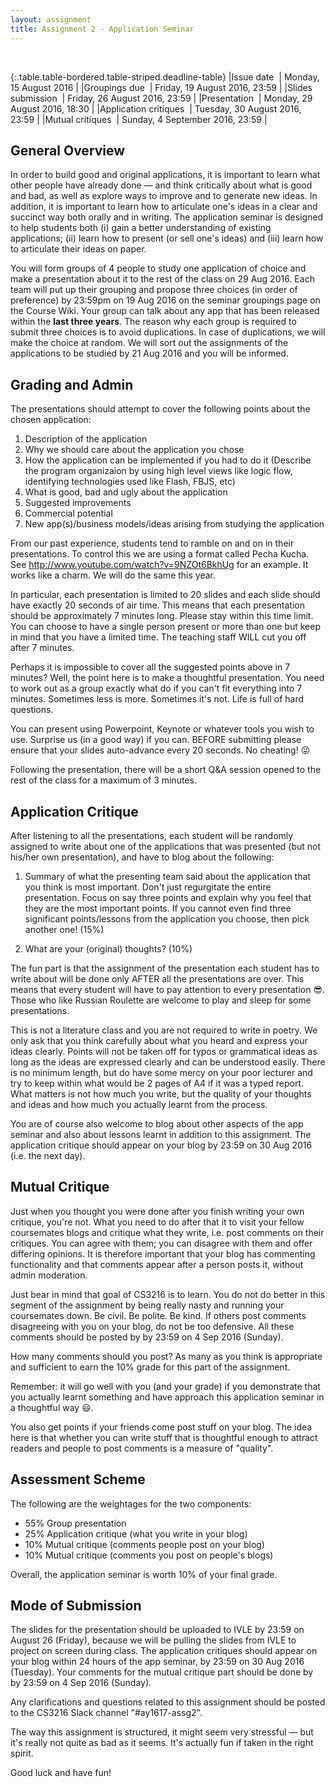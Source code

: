 ```yaml
---
layout: assignment
title: Assignment 2 - Application Seminar
---
```


<br>

{:.table.table-bordered.table-striped.deadline-table}
|Issue date &nbsp;| Monday, 15 August 2016 |
|Groupings due &nbsp;| Friday, 19 August 2016, 23:59 |
|Slides submission &nbsp;| Friday, 26 August 2016, 23:59 |
|Presentation &nbsp;| Monday, 29 August 2016, 18:30 |
|Application critiques &nbsp;| Tuesday, 30 August 2016, 23:59 |
|Mutual critiques &nbsp;| Sunday, 4 September 2016, 23:59 |

## General Overview

In order to build good and original applications, it is important to learn what other people have already done — and think critically about what is good and bad, as well as explore ways to improve and to generate new ideas. In addition, it is important to learn how to articulate one's ideas in a clear and succinct way both orally and in writing. The application seminar is designed to help students both (i) gain a better understanding of existing applications; (ii) learn how to present (or sell one's ideas) and (iii) learn how to articulate their ideas on paper.

You will form groups of 4 people to study one application of choice and make a presentation about it to the rest of the class on 29 Aug 2016. Each team will put up their grouping and propose three choices (in order of preference) by 23:59pm on 19 Aug 2016 on the seminar groupings page on the Course Wiki. Your group can talk about any app that has been released within the **last three years**. The reason why each group is required to submit three choices is to avoid duplications. In case of duplications, we will make the choice at random. We will sort out the assignments of the applications to be studied by 21 Aug 2016 and you will be informed.

## Grading and Admin

The presentations should attempt to cover the following points about the chosen application:

1. Description of the application
2. Why we should care about the application you chose
3. How the application can be implemented if you had to do it (Describe the program organizaion by using high level views like logic flow, identifying technologies used like Flash, FBJS, etc)
4. What is good, bad and ugly about the application
5. Suggested improvements
6. Commercial potential
7. New app(s)/business models/ideas arising from studying the application

From our past experience, students tend to ramble on and on in their presentations. To control this we are using a format called Pecha Kucha. See <http://www.youtube.com/watch?v=9NZOt6BkhUg> for an example. It works like a charm. We will do the same this year.

In particular, each presentation is limited to 20 slides and each slide should have exactly 20 seconds of air time. This means that each presentation should be approximately 7 minutes long. Please stay within this time limit. You can choose to have a single person present or more than one but keep in mind that you have a limited time. The teaching staff WILL cut you off after 7 minutes.

Perhaps it is impossible to cover all the suggested points above in 7 minutes? Well, the point here is to make a thoughtful presentation. You need to work out as a group exactly what do if you can't fit everything into 7 minutes. Sometimes less is more. Sometimes it's not. Life is full of hard questions.

You can present using Powerpoint, Keynote or whatever tools you wish to use. Surprise us (in a good way) if you can. BEFORE submitting please ensure that your slides auto-advance every 20 seconds. No cheating! 😜

Following the presentation, there will be a short Q&A session opened to the rest of the class for a maximum of 3 minutes.

## Application Critique

After listening to all the presentations, each student will be randomly assigned to write about one of the applications that was presented (but not his/her own presentation), and have to blog about the following:

1. Summary of what the presenting team said about the application that you think is most important. Don't just regurgitate the entire presentation. Focus on say three points and explain why you feel that they are the most important points. If you cannot even find three significant points/lessons from the application you choose, then pick another one! (15%)

2. What are your (original) thoughts? (10%)

The fun part is that the assignment of the presentation each student has to write about will be done only AFTER all the presentations are over. This means that every student will have to pay attention to every presentation 😎. Those who like Russian Roulette are welcome to play and sleep for some presentations.

This is not a literature class and you are not required to write in poetry. We only ask that you think carefully about what you heard and express your ideas clearly. Points will not be taken off for typos or grammatical ideas as long as the ideas are expressed clearly and can be understood easily. There is no minimum length, but do have some mercy on your poor lecturer and try to keep within what would be 2 pages of A4 if it was a typed report. What matters is not how much you write, but the quality of your thoughts and ideas and how much you actually learnt from the process.

You are of course also welcome to blog about other aspects of the app seminar and also about lessons learnt in addition to this assignment. The application critique should appear on your blog by 23:59 on 30 Aug 2016 (i.e. the next day).

## Mutual Critique

Just when you thought you were done after you finish writing your own critique, you're not. What you need to do after that it to visit your fellow coursemates blogs and critique what they write, i.e. post comments on their critiques. You can agree with them; you can disagree with them and offer differing opinions. It is therefore important that your blog has commenting functionality and that comments appear after a person posts it, without admin moderation.

Just bear in mind that goal of CS3216 is to learn. You do not do better in this segment of the assignment by being really nasty and running your coursemates down. Be civil. Be polite. Be kind. If others post comments disagreeing with you on your blog, do not be too defensive. All these comments should be posted by by 23:59 on 4 Sep 2016 (Sunday).

How many comments should you post? As many as you think is appropriate and sufficient to earn the 10% grade for this part of the assignment.

Remember: it will go well with you (and your grade) if you demonstrate that you actually learnt something and have approach this application seminar in a thoughtful way 😃.

You also get points if your friends come post stuff on your blog. The idea here is that whether you can write stuff that is thoughtful enough to attract readers and people to post comments is a measure of "quality".

## Assessment Scheme

The following are the weightages for the two components:

- 55% Group presentation
- 25% Application critique (what you write in your blog)
- 10% Mutual critique (comments people post on your blog)
- 10% Mutual critique (comments you post on people's blogs)

Overall, the application seminar is worth 10% of your final grade.

## Mode of Submission

The slides for the presentation should be uploaded to IVLE by 23:59 on August 26 (Friday), because we will be pulling the slides from IVLE to project on screen during class. The application critiques should appear on your blog within 24 hours of the app seminar, by 23:59 on 30 Aug 2016 (Tuesday). Your comments for the mutual critique part should be done by by 23:59 on 4 Sep 2016 (Sunday).

Any clarifications and questions related to this assignment should be posted to the CS3216 Slack channel "#ay1617-assg2".

The way this assignment is structured, it might seem very stressful — but it's really not quite as bad as it seems. It's actually fun if taken in the right spirit.

Good luck and have fun!
